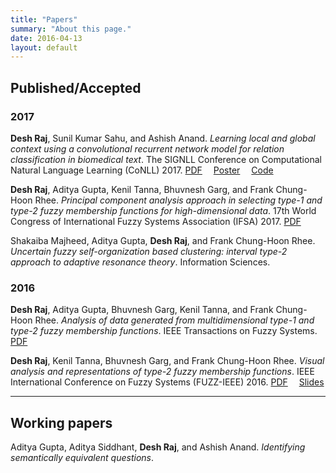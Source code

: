 ```yaml
---
title: "Papers"
summary: "About this page."
date: 2016-04-13
layout: default
---
```


## Published/Accepted

### 2017

**Desh Raj**, Sunil Kumar Sahu, and Ashish Anand. *Learning local and global context using a convolutional recurrent network model for relation classification in biomedical text*. The SIGNLL Conference on Computational Natural Language Learning (CoNLL) 2017.
[PDF](http://www.aclweb.org/anthology/K/K17/K17-1032.pdf)&emsp;
[Poster](assets/conll_poster.pdf)&emsp;
[Code](https://github.com/desh2608/crnn-relation-classification)

**Desh Raj**, Aditya Gupta, Kenil Tanna, Bhuvnesh Garg, and Frank Chung-Hoon Rhee. *Principal component analysis approach in selecting type-1 and type-2 fuzzy membership functions for high-dimensional data*. 17th World Congress of International Fuzzy Systems Association (IFSA) 2017.
[PDF](assets/ifsa17_preprint.pdf)

Shakaiba Majheed, Aditya Gupta, **Desh Raj**, and Frank Chung-Hoon Rhee. *Uncertain fuzzy self-organization based clustering: interval type-2 approach to adaptive resonance theory*. Information Sciences.

### 2016

**Desh Raj**, Aditya Gupta, Bhuvnesh Garg, Kenil Tanna, and Frank Chung-Hoon Rhee. *Analysis of data generated from multidimensional type-1 and type-2 fuzzy membership functions*. IEEE Transactions on Fuzzy Systems.
[PDF](assets/tfs_preprint.pdf)

**Desh Raj**, Kenil Tanna, Bhuvnesh Garg, and Frank Chung-Hoon Rhee. *Visual analysis and representations of type-2 fuzzy membership functions*. IEEE International Conference on Fuzzy Systems (FUZZ-IEEE) 2016.
[PDF](assets/fuzzieee16_preprint.pdf)&emsp;
[Slides](https://drive.google.com/open?id=0B2M9S61SxoELSlo5VUtSY0tkd2s)
***

<!-- ## Under review -->



<!-- *** -->

## Working papers

Aditya Gupta, Aditya Siddhant, **Desh Raj**, and Ashish Anand. *Identifying semantically equivalent questions*.
